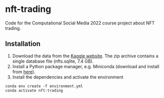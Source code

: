 # nft-trading

Code for the Computational Social Media 2022 course project about NFT trading.

## Installation

1. Download the data from the [Kaggle website](https://www.kaggle.com/datasets/simiotic/ethereum-nfts/code?resource=download). The zip archive contains a single database file (nfts.sqlite, 7.4 GB).
2. Install a Python package manager, e.g. Miniconda (download and install from [here](https://docs.conda.io/en/latest/miniconda.html)).
3. Install the dependencies and activate the environment

```
conda env create -f environment.yml
conda activate nft-trading
```
